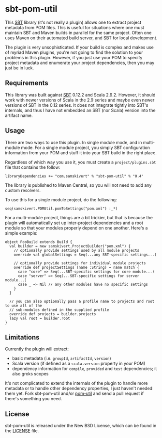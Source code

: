 # sbt-pom-util

This [SBT] library (it's not really a plugin) allows one to extract project metadata from POM
files. This is useful for situations where one must maintain SBT and Maven builds in parallel for
the same project. Often one uses Maven on their automated build server, and SBT for local
development.

The plugin is very unsophisticated. If your build is complex and makes use of myriad Maven plugins,
you're not going to find the solution to your problems in this plugin. However, if you just use
your POM to specify project metadata and enumerate your project dependencies, then you may just be
in luck.

## Requirements

This library was built against [SBT] 0.12.2 and Scala 2.9.2. However, it should work with newer
versions of Scala in the 2.9 series and maybe even newer versions of SBT in the 0.12 series. It
does not integrate tightly into SBT's internals, and thus I have not embedded an SBT (nor Scala)
version into the artifact name.

## Usage

There are two ways to use this plugin. In single module mode, and in multi-module mode. For a
single module project, you simply SBT configuration information from your POM and stuff it into
your SBT build in the right place.

Regardless of which way you use it, you must create a `project/plugins.sbt` file that contains the
follow:

    libraryDependencies += "com.samskivert" % "sbt-pom-util" % "0.4"

The library is published to Maven Central, so you will not need to add any custom resolvers.

To use this for a single module project, do the following:

    seq(samskivert.POMUtil.pomToSettings("pom.xml") :_*)

For a multi-module project, things are a bit trickier, but that is because the plugin will
automatically set up inter-project dependencies and a root module so that your modules properly
depend on one another. Here's a simple example:

    object FooBuild extends Build {
      val builder = new samskivert.ProjectBuilder("pom.xml") {
        // optionally provide settings used by all module projects
        override val globalSettings = Seq(...any SBT-specific settings...)

        // optionally provide settings for individual module projects
        override def projectSettings (name :String) = name match {
          case "core" => Seq(...SBT-specific settings for core module...)
          case "server" => Seq(...SBT-specific settings for server module...)
          case _ => Nil // any other modules have no specific settings
        }
      }

      // you can also optionally pass a profile name to projects and root to use all of the
      // sub-modules defined in the supplied profile
      override def projects = builder.projects
      lazy val root = builder.root
    }

## Limitations

Currently the plugin will extract:

  * basic metadata (i.e. `groupId`, `artifactId`, `version`)
  * Scala version (if defined as a `scala.version` property in your POM)
  * dependency information for `compile`, `provided` and `test` dependencies; it also groks scopes

It's not complicated to extend the internals of the plugin to handle more metadata or to handle
other dependency properties, I just haven't needed them yet. Fork sbt-pom-util and/or [pom-util]
and send a pull request if there's something you need.

## License

sbt-pom-util is released under the New BSD License, which can be found in the [LICENSE] file.

[SBT]: https://github.com/harrah/xsbt/wiki
[pom-util]: https://github.com/samskivert/pom-util
[LICENSE]: https://github.com/samskivert/sbt-pom-util/blob/master/LICENSE
